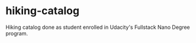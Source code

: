 # hiking-catalog
Hiking catalog done as student enrolled in Udacity's Fullstack Nano Degree program.
